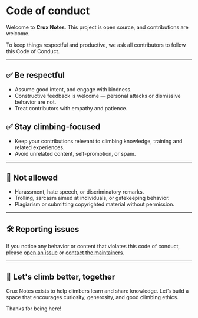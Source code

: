 # Code of conduct

Welcome to **Crux Notes**. This project is open source, and contributions are welcome.

To keep things respectful and productive, we ask all contributors to follow this Code of Conduct.

---

## ✅ Be respectful

- Assume good intent, and engage with kindness.
- Constructive feedback is welcome — personal attacks or dismissive behavior are not.
- Treat contributors with empathy and patience.

## ✅ Stay climbing-focused

- Keep your contributions relevant to climbing knowledge, training and related experiences.
- Avoid unrelated content, self-promotion, or spam.

---

## 🚫 Not allowed

- Harassment, hate speech, or discriminatory remarks.
- Trolling, sarcasm aimed at individuals, or gatekeeping behavior.
- Plagiarism or submitting copyrighted material without permission.

---

## 🛠 Reporting issues

If you notice any behavior or content that violates this code of conduct, please [open an issue](https://github.com/tsolakoua/crux-notes.git) or [contact the maintainers](#).

---

## 💛 Let's climb better, together

Crux Notes exists to help climbers learn and share knowledge. Let’s build a space that encourages curiosity, generosity, and good climbing ethics.

Thanks for being here!
